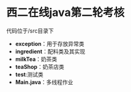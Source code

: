 # 西二在线java第二轮考核
代码位于/src目录下

- **exception**：用于存放异常类
- **ingredient**：配料类及其实现
- **milkTea**：奶茶类
- **teaShop**：奶茶店类
- **test**:测试类
- **Main.java**：多线程作业
